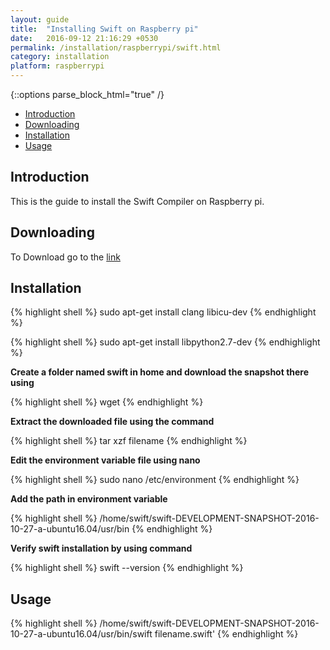 ```yaml
---
layout: guide
title:  "Installing Swift on Raspberry pi"
date:   2016-09-12 21:16:29 +0530
permalink: /installation/raspberrypi/swift.html
category: installation
platform: raspberrypi
---
```


{::options parse_block_html="true" /}

* [Introduction](#introduction)
* [Downloading](#downloading)
* [Installation](#installation)
* [Usage](#usage)

<section class="wrapper">



## Introduction

This is the guide to install the Swift Compiler on Raspberry pi. 

## Downloading
To Download go to the [link](https://swift.org/download/#snapshots)

## Installation

{% highlight shell %}
sudo apt-get install clang libicu-dev
{% endhighlight %}

{% highlight shell %}
sudo apt-get install libpython2.7-dev
{% endhighlight %}

**Create a folder named swift in home and download the snapshot there using**

{% highlight shell %}
wget  <url>
{% endhighlight %}

**Extract the downloaded file using the command**

{% highlight shell %}
tar xzf filename
{% endhighlight %}

**Edit the environment variable file using nano**

{% highlight shell %}
sudo nano /etc/environment
{% endhighlight %}

**Add the path in environment variable**

{% highlight shell %}
/home/swift/swift-DEVELOPMENT-SNAPSHOT-2016-10-27-a-ubuntu16.04/usr/bin
{% endhighlight %}

**Verify swift installation by using command**

{% highlight shell %}
swift --version
{% endhighlight %}
 
## Usage

{% highlight shell %}
/home/swift/swift-DEVELOPMENT-SNAPSHOT-2016-10-27-a-ubuntu16.04/usr/bin/swift filename.swift'
{% endhighlight %}

</section>
